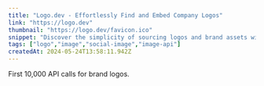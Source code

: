 ```yaml
---
title: "Logo.dev - Effortlessly Find and Embed Company Logos"
link: "https://logo.dev"
thumbnail: "https://logo.dev/favicon.ico"
snippet: "Discover the simplicity of sourcing logos and brand assets with Logo.dev's logo API. The most extensive and up-to-date resource for brands."
tags: ["logo","image","social-image","image-api"]
createdAt: 2024-05-24T13:58:11.942Z
---
```

First 10,000 API calls for brand logos.
